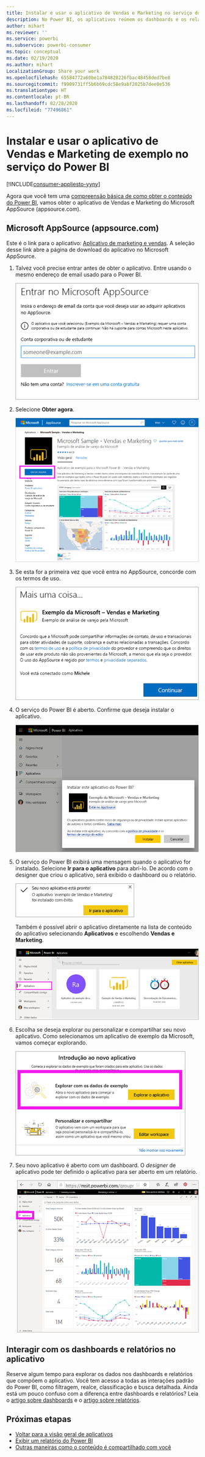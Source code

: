 ```yaml
---
title: Instalar e usar o aplicativo de Vendas e Marketing no serviço do Power BI
description: No Power BI, os aplicativos reúnem os dashboards e os relatórios relacionados em um só local. Instale o aplicativo de Vendas e Marketing por meio do AppSource.
author: mihart
ms.reviewer: ''
ms.service: powerbi
ms.subservice: powerbi-consumer
ms.topic: conceptual
ms.date: 02/19/2020
ms.author: mihart
LocalizationGroup: Share your work
ms.openlocfilehash: 65584772a60be1a784828226fbac48458ded7be8
ms.sourcegitcommit: f9909731ff5b6b69cdc58e9abf2025b7dee0e536
ms.translationtype: HT
ms.contentlocale: pt-BR
ms.lasthandoff: 02/20/2020
ms.locfileid: "77496861"
---
```

# <a name="install-and-use-the-sample-sales-and-marketing-app-in-the-power-bi-service"></a>Instalar e usar o aplicativo de Vendas e Marketing de exemplo no serviço do Power BI

[!INCLUDE[consumer-appliesto-yyny](../includes/consumer-appliesto-yyny.md)]

Agora que você tem uma [compreensão básica de como obter o conteúdo do Power BI](end-user-app-view.md), vamos obter o aplicativo de Vendas e Marketing do Microsoft AppSource (appsource.com). 


## <a name="microsoft-appsource-appsourcecom"></a>Microsoft AppSource (appsource.com)
Este é o link para o aplicativo: [Aplicativo de marketing e vendas](https://appsource.microsoft.com/product/power-bi/microsoft-retail-analysis-sample.salesandmarketingsample?tab=Overview). A seleção desse link abre a página de download do aplicativo no Microsoft AppSource. 

1. Talvez você precise entrar antes de obter o aplicativo. Entre usando o mesmo endereço de email usado para o Power BI. 

    ![Tela de entrada do AppSource  ](./media/end-user-app-marketing/power-bi-sign-in.png)

2. Selecione **Obter agora**. 

    ![Site do AppSource com aplicativos do Power BI selecionados  ](./media/end-user-app-marketing/power-bi-get-now.png)


3. Se esta for a primeira vez que você entra no AppSource, concorde com os termos de uso. 

    ![Tela de termos de uso do AppSource  ](./media/end-user-app-marketing/power-bi-term.png)


4. O serviço do Power BI é aberto. Confirme que deseja instalar o aplicativo.

    ![Instalar este aplicativo?  ](./media/end-user-apps/power-bi-app-install.png)

5. O serviço do Power BI exibirá uma mensagem quando o aplicativo for instalado. Selecione **Ir para o aplicativo** para abri-lo. De acordo com o designer que criou o aplicativo, será exibido o dashboard ou o relatório.

    ![Aplicativo instalado ](./media/end-user-apps/power-bi-app-ready.png)

    Também é possível abrir o aplicativo diretamente na lista de conteúdo do aplicativo selecionando **Aplicativos** e escolhendo **Vendas e Marketing**.

    ![Aplicativos no Power BI](./media/end-user-apps/power-bi-apps.png)


6. Escolha se deseja explorar ou personalizar e compartilhar seu novo aplicativo. Como selecionamos um aplicativo de exemplo da Microsoft, vamos começar explorando. 

    ![Explorar com os dados de exemplo](./media/end-user-apps/power-bi-explore.png)

7.  Seu novo aplicativo é aberto com um dashboard. O *designer* de aplicativo pode ter definido o aplicativo para ser aberto em um relatório.  

    ![Explorar com os dados de exemplo](./media/end-user-apps/power-bi-new-app.png)




## <a name="interact-with-the-dashboards-and-reports-in-the-app"></a>Interagir com os dashboards e relatórios no aplicativo
Reserve algum tempo para explorar os dados nos dashboards e relatórios que compõem o aplicativo. Você tem acesso a todas as interações padrão do Power BI, como filtragem, realce, classificação e busca detalhada.  Ainda está um pouco confuso com a diferença entre dashboards e relatórios?  Leia o [artigo sobre dashboards](end-user-dashboards.md) e o [artigo sobre relatórios](end-user-reports.md).  




## <a name="next-steps"></a>Próximas etapas
* [Voltar para a visão geral de aplicativos](end-user-apps.md)
* [Exibir um relatório do Power BI](end-user-report-open.md)
* [Outras maneiras como o conteúdo é compartilhado com você](end-user-shared-with-me.md)
